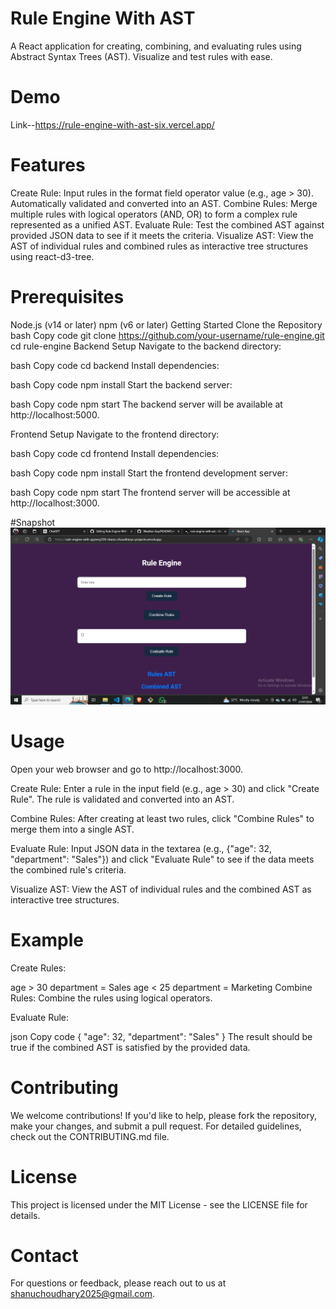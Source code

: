 # Rule Engine With AST
A React application for creating, combining, and evaluating rules using Abstract Syntax Trees (AST). Visualize and test rules with ease.

# Demo
Link--https://rule-engine-with-ast-six.vercel.app/

# Features

Create Rule: Input rules in the format field operator value (e.g., age > 30). Automatically validated and converted into an AST.
Combine Rules: Merge multiple rules with logical operators (AND, OR) to form a complex rule represented as a unified AST.
Evaluate Rule: Test the combined AST against provided JSON data to see if it meets the criteria.
Visualize AST: View the AST of individual rules and combined rules as interactive tree structures using react-d3-tree.

# Prerequisites
Node.js (v14 or later)
npm (v6 or later)
Getting Started
Clone the Repository
bash
Copy code
git clone https://github.com/your-username/rule-engine.git
cd rule-engine
Backend Setup
Navigate to the backend directory:

bash
Copy code
cd backend
Install dependencies:

bash
Copy code
npm install
Start the backend server:

bash
Copy code
npm start
The backend server will be available at http://localhost:5000.

Frontend Setup
Navigate to the frontend directory:

bash
Copy code
cd frontend
Install dependencies:

bash
Copy code
npm install
Start the frontend development server:

bash
Copy code
npm start
The frontend server will be accessible at http://localhost:3000.

#Snapshot
![Screenshot](frontend/src/snapshot.png)

# Usage

Open your web browser and go to http://localhost:3000.

Create Rule: Enter a rule in the input field (e.g., age > 30) and click "Create Rule". The rule is validated and converted into an AST.

Combine Rules: After creating at least two rules, click "Combine Rules" to merge them into a single AST.

Evaluate Rule: Input JSON data in the textarea (e.g., {"age": 32, "department": "Sales"}) and click "Evaluate Rule" to see if the data meets the combined rule's criteria.

Visualize AST: View the AST of individual rules and the combined AST as interactive tree structures.

# Example

Create Rules:

age > 30
department = Sales
age < 25
department = Marketing
Combine Rules: Combine the rules using logical operators.

Evaluate Rule:

json
Copy code
{
  "age": 32,
  "department": "Sales"
}
The result should be true if the combined AST is satisfied by the provided data.

# Contributing

We welcome contributions! If you'd like to help, please fork the repository, make your changes, and submit a pull request. For detailed guidelines, check out the CONTRIBUTING.md file.

# License
This project is licensed under the MIT License - see the LICENSE file for details.

# Contact
For questions or feedback, please reach out to us at shanuchoudhary2025@gmail.com.
